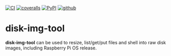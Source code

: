 [![CI](https://github.com/lpenz/disk-img-tool/actions/workflows/ci.yml/badge.svg)](https://github.com/lpenz/disk-img-tool/actions/workflows/ci.yml)
[![coveralls](https://coveralls.io/repos/github/lpenz/disk-img-tool/badge.svg?branch=main)](https://coveralls.io/github/lpenz/disk-img-tool?branch=main)
[![PyPI](https://img.shields.io/pypi/v/disk-img-tool)](https://pypi.org/project/disk-img-tool/)
[![github](https://img.shields.io/github/v/release/lpenz/disk-img-tool?logo=github)](https://github.com/lpenz/disk-img-tool/releases)


# disk-img-tool

**disk-img-tool** can be used to resize, list/get/put files and shell
into raw disk images, including Raspberry Pi OS release.
